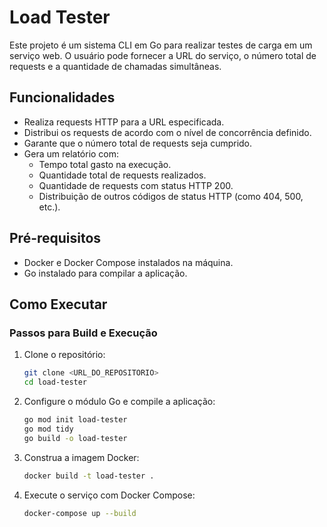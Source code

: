 # Load Tester

Este projeto é um sistema CLI em Go para realizar testes de carga em um serviço web. O usuário pode fornecer a URL do serviço, o número total de requests e a quantidade de chamadas simultâneas.

## Funcionalidades

- Realiza requests HTTP para a URL especificada.
- Distribui os requests de acordo com o nível de concorrência definido.
- Garante que o número total de requests seja cumprido.
- Gera um relatório com:
  - Tempo total gasto na execução.
  - Quantidade total de requests realizados.
  - Quantidade de requests com status HTTP 200.
  - Distribuição de outros códigos de status HTTP (como 404, 500, etc.).

## Pré-requisitos

- Docker e Docker Compose instalados na máquina.
- Go instalado para compilar a aplicação.

## Como Executar

### Passos para Build e Execução

1. Clone o repositório:

    ```sh
    git clone <URL_DO_REPOSITORIO>
    cd load-tester
    ```

2. Configure o módulo Go e compile a aplicação:

    ```sh
    go mod init load-tester
    go mod tidy
    go build -o load-tester
    ```

3. Construa a imagem Docker:

    ```sh
    docker build -t load-tester .
    ```

4. Execute o serviço com Docker Compose:

    ```sh
    docker-compose up --build
    ```
